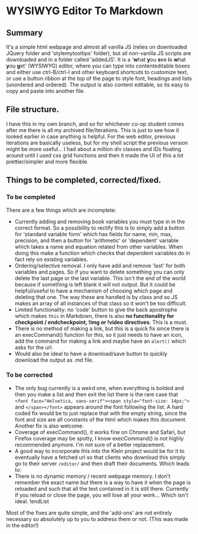 # WYSIWYG Editor To Markdown
## Summary
It's a simple html webpage and almost all vanilla JS (relies on downloaded JQuery folder and 'stylemytooltips' folder), but all non-vanilla JS scripts are downloaded and in a folder called 'addedJS'. It is a '**w**hat **y**ou **s**ee **i**s **w**hat **y**ou **g**et' (WYSIWYG) editor, where you can type into contenteditable boxes and either use ctrl-B/ctrl-I and other keyboard shortcuts to customize text, or use a button ribbon at the top of the page to style font, headings and lists (unordered and ordered). The output is also content editable, so its easy to copy and paste into another file.

## File structure.
I have this in my own branch, and so for whichever co-op student comes after me there is all my archived file/iterations. This is just to see how it looked earlier in case anything is helpful. For the web editor, previous iterations are basically useless, but for my shell script the previous version might be more useful... I had about a million div classes and IDs floating around until I used css grid functions and then it made the UI of this a lot prettier/simpler and more flexible.
## Things to be completed, corrected/fixed.
### To be completed
There are a few things which are incomplete:
- Currently adding and removing book variables you must type in in the correct format. So a possibility to rectify this is to simply add a button for 'standard variable form' which has fields for name, min, max, precision, and then a button for 'arithmetic' or 'dependent' variable which takes a name and equation related from other variables. When doing this make a function which checks that dependent variables do in fact rely on existing variables.
- Ordering/selective removal. I only have add and remove 'last' for both variables and pages. So if you want to delete something you can only delete the last page or the last variable. This isn't the end of the world because if something is left blank it will not output. But it could be helpful/useful to have a mechanism of choosing which page and deleting that one. The way these are handled is by class and so JS makes an array of all instances of that class so it won't be too difficult.
- Limited functionality: no 'code' button to give the back apostrophe which makes `this` in Markdown, there is also **no functionality for checkpoint / endcheckpoint, !img or !video directives**. This is a must.
- There is no method of making a link, but this is a quick fix since there is an execCommand() function for this, so it just needs to have an icon, add the command for making a link and maybe have an `alert()` which asks for the url.
- Would also be ideal to have a download/save button to quickly download the output as .md file.
 

### To be corrected
- The only bug currently is a weird one, when everything is bolded and then you make a list and then exit the list there is the rare case that `<font face="Helvetica, sans-serif"><span style="font-size: 14px;">` and `</span></font>` appears around the font following the list. A hard coded fix would be to just replace that with the empty string, since the font and size are all constants of the html which makes this document. Another fix is also welcome. 
- Coverage of execCommand(), it works fine on Chrome and Safari, but Firefox coverage may be spotty, I know execCommand() is not highly recommended anymore. I'm not sure of a better replacement. 
- A good way to incorporate this into the Klein project would be for it to eventually have a fetched url so that clients who download this simply go to their server `/editor/` and then draft their documents. Which leads to:
- There is no dynamic memory / recent webpage memory. I don't remember the exact name but there is a way to have it when the page is reloaded and such that all the text contained in it is still there. Currently if you reload or close the page, you will lose all your work... Which isn't ideal.
!endList 

Most of the fixes are quite simple, and the 'add-ons' are not entirely necessary so absolutely up to you to address them or not. (This was made in the editor!)

